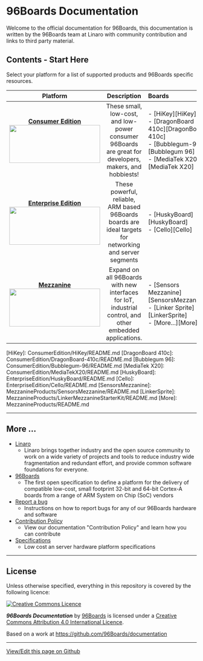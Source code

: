 # 96Boards Documentation

Welcome to the official documentation for 96Boards, this documentation is written by the 96Boards team at Linaro with community contribution and links to third party material.

## Contents - Start Here

Select your platform for a list of supported products and 96Boards specific resources. 

| Platform                                | Description                                 | Boards                                     |
|:---------------------------------------:|:-------------------------------------------:|:-------------------------------------------|
|  [**Consumer Edition**](ConsumerEdition/README.md)<br> [<img src="http://i.imgur.com/QEilCHZ.png" data-canonical-src="http://i.imgur.com/QEilCHZ.png" width="240" height="100" />](ConsumerEdition/README.md) <br>                     | These small, low-cost, and low-power consumer 96Boards<br>are great for developers, makers, and hobbiests!                           | - [HiKey][HiKey]<br>- [DragonBoard 410c][DragonBoard 410c]<br>- [Bubblegum-96][Bubblegum 96]<br>- [MediaTek X20][MediaTek X20]       |
|  [**Enterprise Edition**](EnterpriseEdition/README.md) <br>[<img src="http://i.imgur.com/DLgo1qU.png" data-canonical-src="http://i.imgur.com/DLgo1qU.png" width="240" height="100" />](EnterpriseEdition/README.md)                        | These powerful, reliable, ARM based 96Boards boards are<br>ideal targets for networking and server segments                          | - [HuskyBoard][HuskyBoard]<br>- [Cello][Cello]                                                                                       |
|  [**Mezzanine**](MezzanineProducts/README.md) <br>[<img src="http://i.imgur.com/FU8ewZf.png" data-canonical-src="http://i.imgur.com/FU8ewZf.png" width="240" height="100" />](MezzanineProducts/README.md)                        | Expand on all 96Boards with new interfaces for IoT,<br>industrial control, and other embedded applications.                          | - [Sensors Mezzanine][SensorsMezzanine]<br>- [Linker Sprite][LinkerSprite]<br>- [More...][More]                                      |

<Relative links for Above Table>

<CE Boards>
[HiKey]: ConsumerEdition/HiKey/README.md
[DragonBoard 410c]: ConsumerEdition/DragonBoard-410c/README.md
[Bubblegum 96]: ConsumerEdition/Bubblegum-96/README.md
[MediaTek X20]: ConsumerEdition/MediaTekX20/README.md

<EE Boards>
[HuskyBoard]: EnterpriseEdition/HuskyBoard/README.md
[Cello]: EnterpriseEdition/Cello/README.md

<Mezzanine Products>
[SensorsMezzanine]: MezzanineProducts/SensorsMezzanine/README.md
[LinkerSprite]: MezzanineProducts/LinkerMezzanineStarterKit/README.md
[More]: MezzanineProducts/README.md

<End relative links>
   
***
## More ...

- [Linaro](http://www.linaro.org/about/)
   - Linaro brings together industry and the open source community to work on a wide variety of projects and tools to reduce industry wide fragmentation and redundant effort, and provide common software foundations for everyone.
- [96Boards](http://www.96boards.org/about)
   - The first open specification to define a platform for the delivery of compatible low-cost, small footprint 32-bit and 64-bit Cortex-A boards from a range of ARM System on Chip (SoC) vendors
- [Report a bug](Extras/Report_a_bug.md)
   - Instructions on how to report bugs for any of our 96Boards hardware and software
- [Contribution Policy](Extras/ContributionPolicy.md)
   - View our documentation "Contribution Policy" and learn how you can contribute
- [Specifications](Specifications/README.md)
   - Low cost an server hardware platform specifications

***

## License

Unless otherwise specified, everything in this repository is covered by the following licence:

[![Creative Commons Licence](https://licensebuttons.net/l/by-sa/4.0/88x31.png)](http://creativecommons.org/licenses/by-sa/4.0/)

***96Boards Documentation*** by [96Boards](https://www.96boards.org/) is licensed under a [Creative Commons Attribution 4.0 International Licence](http://creativecommons.org/licenses/by-sa/4.0/).

Based on a work at https://github.com/96Boards/documentation

***

[View/Edit this page on Github](https://github.com/96boards/documentation/blob/master/README.md)
